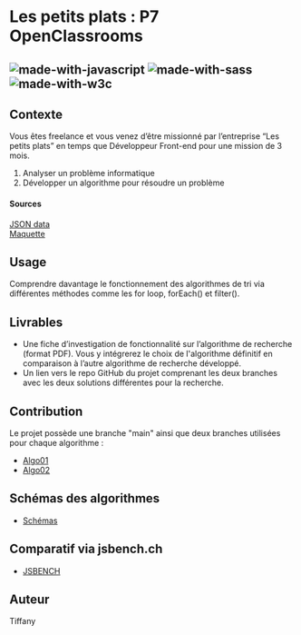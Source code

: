 
# Les petits plats : P7 OpenClassrooms	
![made-with-javascript](https://img.shields.io/badge/JavaScript-323330?style=for-the-badge&logo=javascript&logoColor=F7DF1E)
![made-with-sass](https://img.shields.io/badge/Sass-CC6699?style=for-the-badge&logo=sass&logoColor=white)
![made-with-w3c](https://camo.githubusercontent.com/52ca8103595b4b5d9cc53a9edecaaf96126d6964087f961f1959632db286c90d/68747470733a2f2f6a69677361772e77332e6f72672f6373732d76616c696461746f722f696d616765732f76637373)
---
## Contexte 

Vous êtes freelance et vous venez d’être missionné par l’entreprise “Les petits plats” en temps que Développeur Front-end pour une mission de 3 mois.  

1. Analyser un problème informatique
2. Développer un algorithme pour résoudre un problème

#### Sources
[JSON data](https://github.com/OpenClassrooms-Student-Center/P11-front-end-search-engine)  
[Maquette](https://www.figma.com/file/xqeE1ZKlHUWi2Efo8r73NK)  

## Usage 
Comprendre davantage le fonctionnement des algorithmes de tri via différentes méthodes comme les for loop, forEach() et filter().

## Livrables
- Une fiche d’investigation de fonctionnalité sur l’algorithme de recherche (format PDF). Vous y intégrerez le choix de l'algorithme définitif en comparaison à l’autre algorithme de recherche développé.
- Un lien vers le repo GitHub du projet comprenant les deux branches avec les deux solutions différentes pour la recherche. 

## Contribution
Le projet possède une branche "main" ainsi que deux branches utilisées pour chaque algorithme :
- [Algo01](https://github.com/Adv13/DENIE_Tiffany_7_16112021/tree/Algo01)
- [Algo02](https://github.com/Adv13/DENIE_Tiffany_7_16112021/tree/Algo02)

##  Schémas des algorithmes

- [Schémas](https://github.com/Adv13/DENIE_Tiffany_7_16112021/blob/main/LesPetitsPlats_Algos.drawio.pdf)

##  Comparatif via jsbench.ch

- [JSBENCH](https://jsben.ch/v4flF)

##  Auteur

Tiffany

